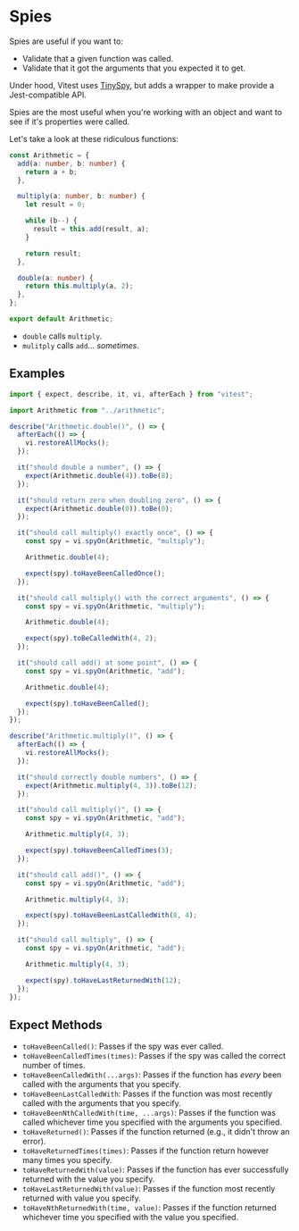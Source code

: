 # Spies

Spies are useful if you want to:

- Validate that a given function was called.
- Validate that it got the arguments that you expected it to get.

Under hood, Vitest uses [TinySpy](https://github.com/tinylibs/tinyspy), but adds a wrapper to make provide a Jest-compatible API.

Spies are the most useful when you're working with an object and want to see if it's properties were called.

Let's take a look at these ridiculous functions:

```ts
const Arithmetic = {
  add(a: number, b: number) {
    return a + b;
  },

  multiply(a: number, b: number) {
    let result = 0;

    while (b--) {
      result = this.add(result, a);
    }

    return result;
  },

  double(a: number) {
    return this.multiply(a, 2);
  },
};

export default Arithmetic;
```

- `double` calls `multiply`.
- `mulitply` calls `add`… _sometimes_.

## Examples

```ts
import { expect, describe, it, vi, afterEach } from "vitest";

import Arithmetic from "../arithmetic";

describe("Arithmetic.double()", () => {
  afterEach(() => {
    vi.restoreAllMocks();
  });

  it("should double a number", () => {
    expect(Arithmetic.double(4)).toBe(8);
  });

  it("should return zero when doubling zero", () => {
    expect(Arithmetic.double(0)).toBe(0);
  });

  it("should call multiply() exactly once", () => {
    const spy = vi.spyOn(Arithmetic, "multiply");

    Arithmetic.double(4);

    expect(spy).toHaveBeenCalledOnce();
  });

  it("should call multiply() with the correct arguments", () => {
    const spy = vi.spyOn(Arithmetic, "multiply");

    Arithmetic.double(4);

    expect(spy).toBeCalledWith(4, 2);
  });

  it("should call add() at some point", () => {
    const spy = vi.spyOn(Arithmetic, "add");

    Arithmetic.double(4);

    expect(spy).toHaveBeenCalled();
  });
});

describe("Arithmetic.multiply()", () => {
  afterEach(() => {
    vi.restoreAllMocks();
  });

  it("should correctly double numbers", () => {
    expect(Arithmetic.multiply(4, 3)).toBe(12);
  });

  it("should call multiply()", () => {
    const spy = vi.spyOn(Arithmetic, "add");

    Arithmetic.multiply(4, 3);

    expect(spy).toHaveBeenCalledTimes(3);
  });

  it("should call add()", () => {
    const spy = vi.spyOn(Arithmetic, "add");

    Arithmetic.multiply(4, 3);

    expect(spy).toHaveBeenLastCalledWith(8, 4);
  });

  it("should call multiply", () => {
    const spy = vi.spyOn(Arithmetic, "add");

    Arithmetic.multiply(4, 3);

    expect(spy).toHaveLastReturnedWith(12);
  });
});
```

## Expect Methods

- `toHaveBeenCalled()`: Passes if the spy was ever called.
- `toHaveBeenCalledTimes(times)`: Passes if the spy was called the correct number of times.
- `toHaveBeenCalledWith(...args)`: Passes if the function has _every_ been called with the arguments that you specify.
- `toHaveBeenLastCalledWith`: Passes if the function was most recently called with the arguments that you specify.
- `toHaveBeenNthCalledWith(time, ...args)`: Passes if the function was called whichever time you specified with the arguments you specified.
- `toHaveReturned()`: Passes if the function returned (e.g., it didn't throw an error).
- `toHaveReturnedTimes(times)`: Passes if the function return however many times you specify.
- `toHaveReturnedWith(value)`: Passes if the function has ever successfully returned with the value you specify.
- `toHaveLastReturnedWith(value)`: Passes if the function most recently returned with value you specify.
- `toHaveNthReturnedWith(time, value)`: Passes if the function returned whichever time you specified with the value you specified.
